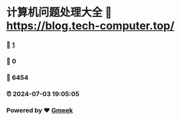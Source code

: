 # 计算机问题处理大全 :link: https://blog.tech-computer.top/ 
### :page_facing_up: [1](https://blog.tech-computer.top//tag.html) 
### :speech_balloon: 0 
### :hibiscus: 6454 
### :alarm_clock: 2024-07-03 19:05:05 
### Powered by :heart: [Gmeek](https://github.com/Meekdai/Gmeek)

